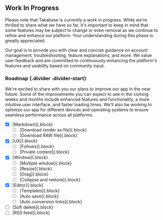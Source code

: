 ## Work In Progress

Please note that Takabase is currently a work in progress. While we're thrilled to share what we have so far, it's important to keep in mind that some features may be subject to change or even removal as we continue to refine and enhance our platform. Your understanding during this phase is greatly appreciated.

Our goal is to provide you with clear and concise guidance on account management, troubleshooting, feature explanations, and more. We value user feedback and are committed to continuously enhancing the platform's features and usability based on community input.

### Roadmap {.divider .divider-start}

We're excited to share with you our plans to improve our app in the near future. Some of the improvements you can expect to see in the coming weeks and months include enhanced features and functionality, a more intuitive user interface, and faster loading times. We'll also be working to optimize our app for different devices and operating systems to ensure seamless performance across all platforms.

- [x] [Markdown]{.block}
  - [ ] [Download render as file]{.block}
  - [ ] [Download RAW file]{.block}
- [x] [UX]{.block}
  - [ ] [Follows]{.block}
  - [ ] [Private content]{.block}
- [x] [Window]{.block}
  - [ ] [Multiple window]{.block}
  - [ ] [Resize]{.block}
  - [ ] [Drag]{.block}
  - [ ] [Collapse and restore]{.block}
- [x] [Editor]{.block}
  - [ ] [Templates]{.block}
  - [ ] [Auto save]{.block}
  - [ ] [Auto conversion links]{.block}
- [ ] [Soft delete]{.block}
- [ ] [RSS feed]{.block}

